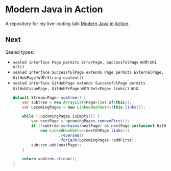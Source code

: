 # Modern Java in Action

A repository for my live-coding talk [Modern Java in Action](https://nipafx.dev/talk-java-action).

## Next

Sealed types:
* `sealed interface Page permits ErrorPage, SuccessfulPage` with `URI url()`
* `sealed interface SuccessfulPage extends Page permits ExternalPage, GitHubPage` with `String content()`
* `sealed interface GitHubPage extends SuccessfulPage permits GitHubIssuePage, GitHubPrPage` with `Set<Page> links()` and
	```java
	default Stream<Page> subtree() {
		var subtree = new ArrayList<Page>(Set.of(this));
		var upcomingPages = new LinkedHashSet<>(this.links());

		while (!upcomingPages.isEmpty()) {
			var nextPage = upcomingPages.removeFirst();
			if (!subtree.contains(nextPage) && nextPage instanceof GitHubPage nextGhPage)
				new LinkedHashSet<>(nextGhPage.links())
						.reversed()
						.forEach(upcomingPages::addFirst);
			subtree.add(nextPage);
		}

		return subtree.stream();
	}
	```
